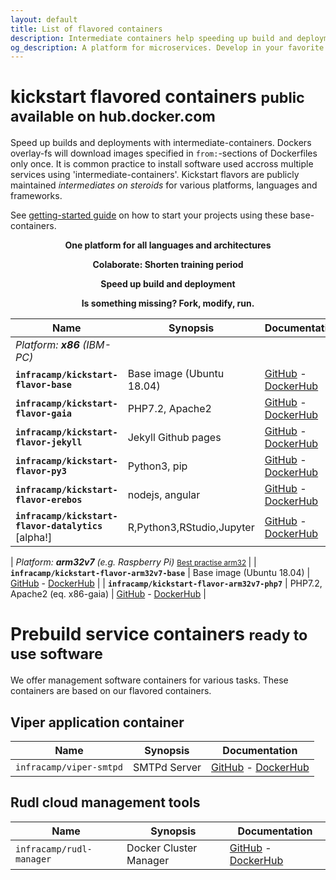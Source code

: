 ```yaml
---
layout: default
title: List of flavored containers
description: Intermediate containers help speeding up build and deployment times. Kickstart flavors are intermediate containers on steroids.
og_description: A platform for microservices. Develop in your favorite language, platform, framework. Python, Node.Js, PHP, Jekyll on PC, Mac, Windows or ARM. We have intermediate containers ready to start right now.
---
```


<script type="application/ld+json">
{
  "@context": "https://schema.org",
  "@type": "BreadcrumbList",
  "itemListElement": [{
    "@type": "ListItem",
    "position": 1,
    "name": "Infracamp.org",
    "item": "https://infracamp.org/"
  },
  {
      "@type": "ListItem",
      "position": 2,
      "name": "Docker container",
      "item": "https://infracamp.org/container/"
    }]
}
</script>

# kickstart flavored containers <small>public available on hub.docker.com</small>

<div class="row">
<div class="col-7" markdown="1">

Speed up builds and deployments with intermediate-containers. Dockers overlay-fs will
download images specified in `from:`-sections of Dockerfiles only once. It is common practice to install software used accross multiple
services using 'intermediate-containers'. Kickstart flavors are publicly maintained *intermediates on steroids* for various
platforms, languages and frameworks.

See [getting-started guide](/getting-started) on how to start your projects using these base-containers.

</div>
<div class="col-5" style="text-align: center" markdown="1">

**One platform for all languages and architectures**

**Colaborate: Shorten training period**

**Speed up build and deployment**

**Is something missing? Fork, modify, run.**

</div>
</div>



| Name                                  | Synopsis                  | Documentation                                    |
|---------------------------------------|---------------------------|--------------------------------------------------|
| *Platform: **x86** (IBM-PC)*  |
| **`infracamp/kickstart-flavor-base`**     | Base image (Ubuntu 18.04) | [GitHub](https://github.com/infracamp/kickstart-flavor-base) - [DockerHub](https://hub.docker.com/r/infracamp/kickstart-flavor-base/) |
| **`infracamp/kickstart-flavor-gaia`**     | PHP7.2, Apache2           | [GitHub](https://github.com/infracamp/kickstart-flavor-gaia) - [DockerHub](https://hub.docker.com/r/infracamp/kickstart-flavor-gaia/) |
| **`infracamp/kickstart-flavor-jekyll`**   | Jekyll Github pages       | [GitHub](https://github.com/infracamp/kickstart-flavor-jekyll) - [DockerHub](https://hub.docker.com/r/infracamp/kickstart-flavor-jekyll/) |
| **`infracamp/kickstart-flavor-py3`**      | Python3, pip              | [GitHub](https://github.com/infracamp/kickstart-flavor-py3) - [DockerHub](https://hub.docker.com/r/infracamp/kickstart-flavor-py3/) |
| **`infracamp/kickstart-flavor-erebos`**   | nodejs, angular           | [GitHub](https://github.com/infracamp/kickstart-flavor-erebos) - [DockerHub](https://hub.docker.com/r/infracamp/kickstart-flavor-erebos/) |
| **`infracamp/kickstart-flavor-datalytics`** [alpha!]  | R,Python3,RStudio,Jupyter | [GitHub](https://github.com/infracamp/kickstart-flavor-datalytics) - [DockerHub](https://hub.docker.com/r/infracamp/kickstart-flavor-datalytics/) |

| *Platform: **arm32v7** (e.g. Raspberry Pi)*  <small>[Best practise arm32](arm32-tipps)  </small>    |
| **`infracamp/kickstart-flavor-arm32v7-base`**     | Base image (Ubuntu 18.04) | [GitHub](https://github.com/infracamp/kickstart-flavor-arm32v7-base) - [DockerHub](https://hub.docker.com/r/infracamp/kickstart-flavor-arm32v7-base/) |
| **`infracamp/kickstart-flavor-arm32v7-php7`**     | PHP7.2, Apache2 (eq. x86-gaia) | [GitHub](https://github.com/infracamp/kickstart-flavor-arm32v7-php7) - [DockerHub](https://hub.docker.com/r/infracamp/kickstart-flavor-arm32v7-php7/) |


# Prebuild service containers <small>ready to use software</small>

We offer management software containers for various tasks. These containers
are based on our flavored containers.

## Viper application container

| Name                                  | Synopsis                  | Documentation                                    |
|---------------------------------------|---------------------------|--------------------------------------------------|
| `infracamp/viper-smtpd`               | SMTPd Server              | [GitHub](https://github.com/infracamp/viper-smtpd) - [DockerHub](https://hub.docker.com/r/infracamp/viper-smtpd/) |


## Rudl cloud management tools

| Name                                  | Synopsis                  | Documentation                                    |
|---------------------------------------|---------------------------|--------------------------------------------------|
| `infracamp/rudl-manager`              | Docker Cluster Manager    | [GitHub](https://github.com/infracamp/rudl-manager) - [DockerHub](https://hub.docker.com/r/infracamp/rudl-manager/) |



